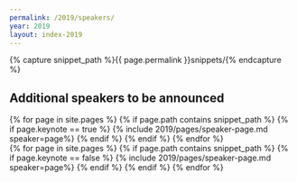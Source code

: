 ```yaml
---
permalink: /2019/speakers/
year: 2019
layout: index-2019
---
```



{% capture snippet_path %}{{ page.permalink }}snippets/{% endcapture %}

<div class="container speakers" id="keynote-speakers">

<h2 class="b-page-title">Additional speakers to be announced</h2>
<!-- <h2>Keynotes</h2> -->
{% for page in site.pages %}
{% if page.path contains snippet_path %}
{% if page.keynote == true %}
 {% include 2019/pages/speaker-page.md  speaker=page%}
{% endif %}
{% endif %}
{% endfor %}

</div>
<div class="container speakers"  id="speakers">
<!-- <h2>Other Speakers</h2> -->
{% for page in site.pages %}
{% if page.path contains snippet_path %}
{% if page.keynote == false %}
  {% include 2019/pages/speaker-page.md  speaker=page%}
{% endif %}
{% endif %}
{% endfor %}
</div>
